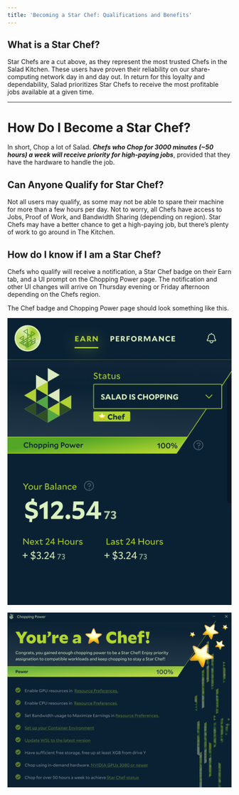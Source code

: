 ```yaml
---
title: 'Becoming a Star Chef: Qualifications and Benefits'
---
```


## **What is a Star Chef?**

Star Chefs are a cut above, as they represent the most trusted Chefs in the Salad Kitchen. These users have proven their
reliability on our share-computing network day in and day out. In return for this loyalty and dependability, Salad
prioritizes Star Chefs to receive the most profitable jobs available at a given time.

---

# **How Do I Become a Star Chef?**

In short, Chop a lot of Salad. **_Chefs who Chop for 3000 minutes (~50 hours) a week will receive priority for
high-paying jobs_**, provided that they have the hardware to handle the job.

## **Can Anyone Qualify for Star Chef?**

Not all users may qualify, as some may not be able to spare their machine for more than a few hours per day. Not to
worry, all Chefs have access to Jobs, Proof of Work, and Bandwidth Sharing (depending on region). Star Chefs may have a
better chance to get a high-paying job, but there’s plenty of work to go around in The Kitchen.

## **How do I know if I am a Star Chef?**

Chefs who qualify will receive a notification, a Star Chef badge on their Earn tab, and a UI prompt on the Chopping
Power page. The notification and other UI changes will arrive on Thursday evening or Friday afternoon depending on the
Chefs region.

The Chef badge and Chopping Power page should look something like this.

![](./content/images/Guides/Using-the-Salad-App/Becoming-a-Star-Chef-1.png)

![](./content/images/Guides/Using-the-Salad-App/Becoming-a-Star-Chef-2.png)
